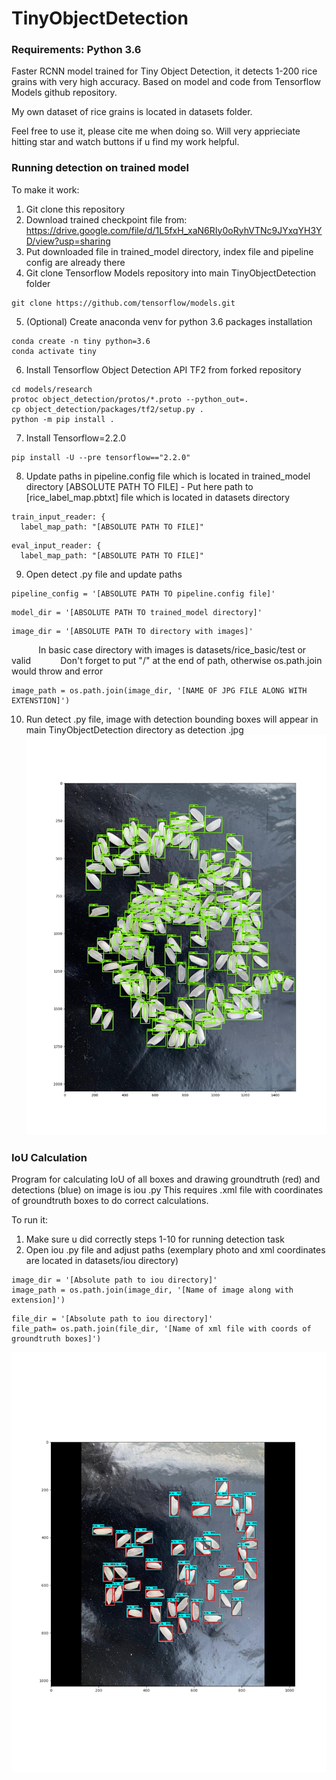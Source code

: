 # TinyObjectDetection

### Requirements: Python 3.6

Faster RCNN model trained for Tiny Object Detection, it detects 1-200 rice grains with very high accuracy.
Based on model and code from Tensorflow Models github repository.

My own dataset of rice grains is located in datasets folder.

Feel free to use it, please cite me when doing so.
Will very apprieciate hitting star and watch buttons if u find my work helpful.
### Running detection on trained model
To make it work:
1. Git clone this repository
2. Download trained checkpoint file from: https://drive.google.com/file/d/1L5fxH_xaN6RIy0oRyhVTNc9JYxqYH3YD/view?usp=sharing
3. Put downloaded file in trained_model directory, index file and pipeline config are already there
4. Git clone Tensorflow Models repository into main TinyObjectDetection folder
```
git clone https://github.com/tensorflow/models.git
```
5. (Optional) Create anaconda venv for python 3.6 packages installation
```
conda create -n tiny python=3.6
conda activate tiny
```
6. Install Tensorflow Object Detection API TF2 from forked repository
```
cd models/research
protoc object_detection/protos/*.proto --python_out=.
cp object_detection/packages/tf2/setup.py .
python -m pip install .
```
7. Install Tensorflow=2.2.0
```
pip install -U --pre tensorflow=="2.2.0"
```
8. Update paths in pipeline.config file which is located in trained_model directory
[ABSOLUTE PATH TO FILE] - Put here path to [rice_label_map.pbtxt] file which is located in datasets directory
```
train_input_reader: {
  label_map_path: "[ABSOLUTE PATH TO FILE]"
```
```
eval_input_reader: {
  label_map_path: "[ABSOLUTE PATH TO FILE]"
```
9. Open detect .py file and update paths
```
pipeline_config = '[ABSOLUTE PATH TO pipeline.config file]'
```
```
model_dir = '[ABSOLUTE PATH TO trained_model directory]'
```
```
image_dir = '[ABSOLUTE PATH TO directory with images]'
```
&nbsp; &nbsp; &nbsp; &nbsp; &nbsp; &nbsp;In basic case directory with images is datasets/rice_basic/test or valid
&nbsp; &nbsp; &nbsp; &nbsp; &nbsp; &nbsp;Don't forget to put "/" at the end of path, otherwise os.path.join would throw and error
```
image_path = os.path.join(image_dir, '[NAME OF JPG FILE ALONG WITH EXTENSTION]')
```
10. Run detect .py file, image with detection bounding boxes will appear in main TinyObjectDetection directory as detection .jpg
![](detection.jpg)

### IoU Calculation

Program for calculating IoU of all boxes and drawing groundtruth (red) and detections (blue) on image is iou .py
This requires .xml file with coordinates of groundtruth boxes to do correct calculations.

To run it:
1. Make sure u did correctly steps 1-10 for running detection task
2. Open iou .py file and adjust paths (exemplary photo and xml coordinates are located in datasets/iou directory)
```
image_dir = '[Absolute path to iou directory]'
image_path = os.path.join(image_dir, '[Name of image along with extension]')
```
```
file_dir = '[Absolute path to iou directory]'
file_path= os.path.join(file_dir, '[Name of xml file with coords of groundtruth boxes]')
```
![](estimate_iou.jpg)

